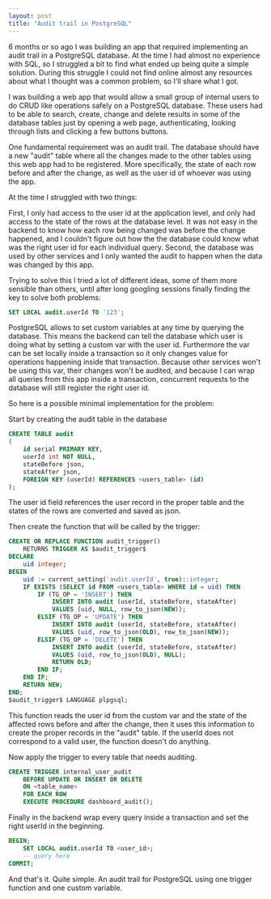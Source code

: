 ```yaml
---
layout: post
title: "Audit trail in PostgreSQL"
---
```


6 months or so ago I was building an app that required implementing an audit trail in a PostgreSQL database. At the time I had almost no experience with SQL, so I struggled a bit to find what ended up being quite a simple solution. During this struggle I could not find online almost any resources about what I thought was a common problem, so I'll share what I got.


I was building a web app that would allow a small group of internal users to do CRUD like operations safely on a PostgreSQL database. These users had to be able to search, create, change and delete results in some of the database tables just by opening a web page, authenticating, looking through lists and clicking a few buttons buttons.

One fundamental requirement was an audit trail. The database should have a new "audit" table where all the changes made to the other tables using this web app had to be registered.
More specifically, the state of each row before and after the change, as well as the user id of whoever was using the app.


At the time I struggled with two things:

First, I only had access to the user id at the application level, and only had access to the state of the rows at the database level. It was not easy in the backend to know how each row being changed was before the change happened, and I couldn't figure out how the the database could know what was the right user id for each individual query.
Second, the database was used by other services and I only wanted the audit to happen when the data was changed by this app.

Trying to solve this I tried a lot of different ideas, some of them more sensible than others, until after long googling sessions finally finding the key to solve both problems:

```SQL
SET LOCAL audit.userId TO '123';
```

PostgreSQL allows to set custom variables at any time by querying the database. This means the backend can tell the database which user is doing what by setting a custom var with the user id. Furthermore the var can be set locally inside a transaction so it only changes value for operations happening inside that transaction. Because other services won't be using this var, their changes won't be audited, and because I can wrap all queries from this app inside a transaction, concurrent requests to the database will still register the right user id.


So here is a possible minimal implementation for the problem:

Start by creating the audit table in the database
```SQL
CREATE TABLE audit
(
    id serial PRIMARY KEY,
    userId int NOT NULL,
    stateBefore json,
    stateAfter json,
    FOREIGN KEY (userId) REFERENCES <users_table> (id)
);
```
The user id field references the user record in the proper table and the states of the rows are converted and saved as json.

Then create the function that will be called by the trigger:

```SQL
CREATE OR REPLACE FUNCTION audit_trigger()
    RETURNS TRIGGER AS $audit_trigger$
DECLARE
    uid integer;
BEGIN
    uid := current_setting('audit.userId', true)::integer;
    IF EXISTS (SELECT id FROM <users_table> WHERE id = uid) THEN
        IF (TG_OP = 'INSERT') THEN
            INSERT INTO audit (userId, stateBefore, stateAfter) 
            VALUES (uid, NULL, row_to_json(NEW));
        ELSIF (TG_OP = 'UPDATE') THEN
            INSERT INTO audit (userId, stateBefore, stateAfter) 
            VALUES (uid, row_to_json(OLD), row_to_json(NEW));
        ELSIF (TG_OP = 'DELETE') THEN
            INSERT INTO audit (userId, stateBefore, stateAfter) 
            VALUES (uid, row_to_json(OLD), NULL);
            RETURN OLD;
        END IF;
    END IF;
    RETURN NEW;
END; 
$audit_trigger$ LANGUAGE plpgsql;
```

This function reads the user id from the custom var and the state of the affected rows before and after the change, then it uses this information to create the proper records in the "audit" table. If the userId does not correspond to a valid user, the function doesn't do anything.

Now apply the trigger to every table that needs auditing.

```SQL
CREATE TRIGGER internal_user_audit
    BEFORE UPDATE OR INSERT OR DELETE
    ON <table_name>
    FOR EACH ROW
    EXECUTE PROCEDURE dashboard_audit();
```

Finally in the backend wrap every query inside a transaction and set the right userId in the beginning.


```SQL
BEGIN;
    SET LOCAL audit.userId TO <user_id>;
    -- query here
COMMIT;
```

And that's it. Quite simple. An audit trail for PostgreSQL using one trigger function and one custom variable.
